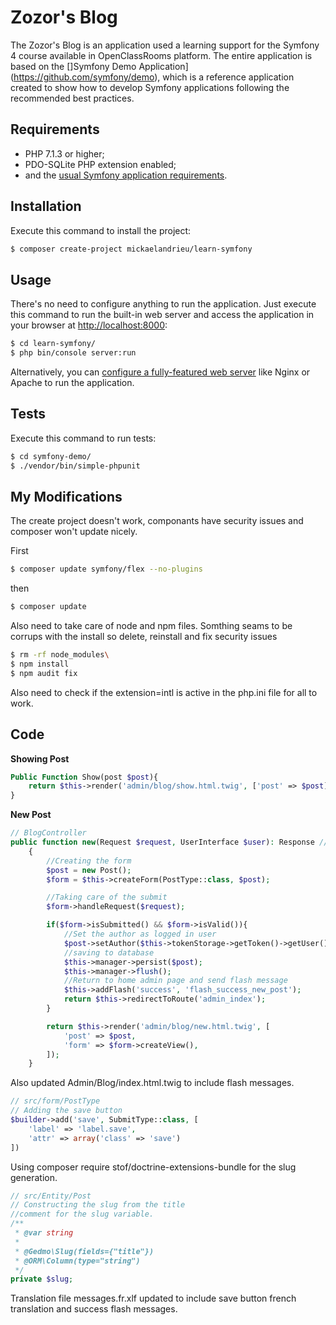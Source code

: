 Zozor's Blog
============

The Zozor's Blog is an application used a learning support for the Symfony 4 course available in OpenClassRooms platform.
The entire application is based on the []Symfony Demo Application](https://github.com/symfony/demo), which is a reference application created to show how
to develop Symfony applications following the recommended best practices.

Requirements
------------

  * PHP 7.1.3 or higher;
  * PDO-SQLite PHP extension enabled;
  * and the [usual Symfony application requirements][1].

Installation
------------

Execute this command to install the project:

```bash
$ composer create-project mickaelandrieu/learn-symfony
```

Usage
-----

There's no need to configure anything to run the application. Just execute this
command to run the built-in web server and access the application in your
browser at <http://localhost:8000>:

```bash
$ cd learn-symfony/
$ php bin/console server:run
```

Alternatively, you can [configure a fully-featured web server][2] like Nginx
or Apache to run the application.

Tests
-----

Execute this command to run tests:

```bash
$ cd symfony-demo/
$ ./vendor/bin/simple-phpunit
```

[1]: https://symfony.com/doc/current/reference/requirements.html
[2]: https://symfony.com/doc/current/cookbook/configuration/web_server_configuration.html

My Modifications
------------

The create project doesn't work, componants have security issues and composer won't update nicely.

First 
```bash
$ composer update symfony/flex --no-plugins
```

then
```bash
$ composer update
```

Also need to take care of node and npm files. Somthing seams to be corrups with the install so delete, 
reinstall and fix security issues

```bash
$ rm -rf node_modules\
$ npm install
$ npm audit fix
```

Also need to check if the extension=intl is active in the php.ini file for all to work.

Code
------------
**Showing Post**
```php
Public Function Show(post $post){
    return $this->render('admin/blog/show.html.twig', ['post' => $post]);
}
```

**New Post**
```php
// BlogController
public function new(Request $request, UserInterface $user): Response //adding the UserInterface to get the user
    {
        //Creating the form
        $post = new Post();
        $form = $this->createForm(PostType::class, $post);

        //Taking care of the submit
        $form->handleRequest($request);

        if($form->isSubmitted() && $form->isValid()){
            //Set the author as logged in user
            $post->setAuthor($this->tokenStorage->getToken()->getUser());
            //saving to database
            $this->manager->persist($post);
            $this->manager->flush();
            //Return to home admin page and send flash message
            $this->addFlash('success', 'flash_success_new_post');
            return $this->redirectToRoute('admin_index');
        }

        return $this->render('admin/blog/new.html.twig', [
            'post' => $post,
            'form' => $form->createView(),
        ]);
    }
```
Also updated Admin/Blog/index.html.twig to include flash messages.

```php
// src/form/PostType
// Adding the save button
$builder->add('save', SubmitType::class, [
    'label' => 'label.save',
    'attr' => array('class' => 'save')
])
```

Using 
composer require stof/doctrine-extensions-bundle for the slug generation.
```php
// src/Entity/Post
// Constructing the slug from the title
//comment for the slug variable.
/**
 * @var string
 *
 * @Gedmo\Slug(fields={"title"})
 * @ORM\Column(type="string")
 */
private $slug;
```


Translation file messages.fr.xlf updated to include save button french translation and success flash messages.
